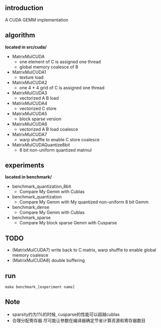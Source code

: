 ## introduction
A CUDA GEMM implementation

## algorithm
**located in src/cuda/**

* MatrixMulCUDA
    * one element of C is assigned one thread
    * global memory coalesce of B
* MatrixMulCUDA1
    * texture load
* MatrixMulCUDA2
    * one 4 * 4 grid of C is assigned one thread
* MatrixMulCUDA3
    * vectorized A B load
* MatrixMulCUDA4
    * vectorized C store
* MatrixMulCUDA5
    * block sparse version
* MatrixMulCUDA6
    * vectorized A B load coalesce
* MatrixMulCUDA7
    * warp shuffle to enable C store coalesce
* MatrixMulCUDAQuantize8bit
    * 8 bit non-uniform quantized matmul

## experiments
**located in benchmark/**
* benchmark_quantization_8bit
    * Compare My Gemm with Cublas
* benchmark_quantization
    * Compare My Gemm with My quantized non-uniform 8 bit Gemm
* benchmark_dense
    * Compare My Gemm with Cublas
* benchmark_sparse
    * Compare My block sparse Gemm with Cusparse

## TODO
* (MatrixMulCUDA7) write back to C matrix, warp shuffle to enable global memory coalesce
* (MatrixMulCUDA8) double buffering

## run
```
make benchmark_[experiment name]
```

## Note
* sparsity约为1%的时候, cusparse的性能可以超越cublas
* 合理分配寄存器 尽可能让参数在编译器确定节省计算资源和寄存器数目
